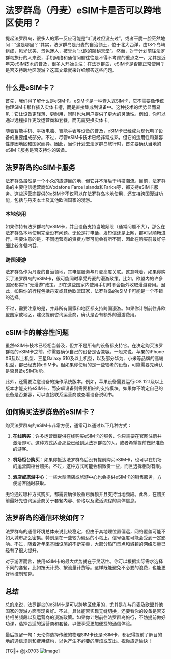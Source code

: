 # 法罗群岛（丹麦）eSIM卡是否可以跨地区使用？

提起法罗群岛，很多人的第一反应可能是“听说过但没去过”，或者干脆一脸茫然地问：“这是哪里？”其实，法罗群岛是丹麦的自治领土，位于北大西洋，由18个岛屿组成，风光优美、景色迷人，被誉为“北欧的隐秘天堂”。然而，对于计划前往法罗群岛旅行的人来说，手机网络和通信问题往往是不得不考虑的重点之一。尤其是近年来eSIM技术的普及，很多人开始关注：在法罗群岛，eSIM卡是否能正常使用？是否支持跨地区漫游？这篇文章就来详细解答这些问题。

## 什么是eSIM卡？

首先，我们得了解什么是eSIM卡。eSIM卡是一种嵌入式SIM卡，它不需要像传统物理SIM卡那样插入实体卡槽，而是直接集成到设备中。这种技术的优势显而易见：它让设备更轻薄、更耐用，同时也为用户提供了更大的灵活性。例如，你可以通过远程操作更改运营商和套餐，而无需更换实体卡。

随着智能手机、平板电脑、智能手表等设备的普及，eSIM卡已经成为现代电子设备的重要组成部分。不过，尽管eSIM卡技术已经非常成熟，但它的适用性和兼容性却因地区和国家而异。因此，当你计划去法罗群岛旅行时，首先要确认当地的eSIM卡服务是否支持你的设备。

## 法罗群岛的eSIM卡服务

法罗群岛虽然是一个小众的旅游目的地，但它并不落后于科技潮流。目前，法罗群岛的主要电信运营商如Vodafone Faroe Islands和Farice等，都支持eSIM卡服务。这些运营商提供的eSIM卡不仅可以在法罗群岛本地使用，还支持跨国漫游功能，包括与丹麦本土及其他欧洲国家的漫游。

### 本地使用

如果你持有法罗群岛的eSIM卡，并且设备支持当地频段（通常问题不大），那么在法罗群岛本地使用完全没有问题。无论是打电话、发短信还是上网，都可以顺畅进行。需要注意的是，不同运营商的资费方案可能会有所不同，因此在购买前最好仔细比较套餐内容。

### 跨国漫游

法罗群岛作为丹麦的自治领地，其电信服务与丹麦高度关联。这意味着，如果你购买了法罗群岛的eSIM卡，很可能同时享受丹麦的漫游政策。比如，欧盟内的许多国家都实行“无漫游”政策，即在这些国家内使用手机时不会额外收取漫游费用。因此，如果你的行程包括丹麦或其他欧盟国家，法罗群岛的eSIM卡可能是一个不错的选择。

不过，需要注意的是，并非所有国家和地区都支持跨国漫游。如果你计划前往非欧盟国家或地区，建议提前咨询运营商，确认是否有额外的漫游费用。

## eSIM卡的兼容性问题

虽然eSIM卡技术已经相当普及，但并不是所有的设备都支持它。在决定购买法罗群岛的eSIM卡之前，你需要确保自己的设备是否兼容。一般来说，苹果的iPhone XS及以上机型、三星Galaxy S10及以上机型，以及部分华为、小米等品牌的高端机型，都已经支持eSIM卡。但如果你使用的是一些较老的设备，可能需要先确认是否具备eSIM功能。

此外，还需要注意设备的操作系统版本。例如，苹果设备需要运行iOS 12.1及以上版本才能支持eSIM卡，而安卓设备则需要相应的支持模块。如果你不确定自己的设备是否兼容，可以直接联系运营商或查看设备说明书。

## 如何购买法罗群岛的eSIM卡？

购买法罗群岛的eSIM卡非常方便，通常可以通过以下几种方式：

1. **在线购买**：许多运营商提供在线购买eSIM卡的服务，你只需要在官网注册并激活即可。这种方式适合那些已经到达法罗群岛的人，或者希望提前做好准备的游客。

2. **机场柜台购买**：如果你抵达法罗群岛后没有提前购买eSIM卡，也可以在机场的运营商柜台购买。不过，这种方式可能会稍微贵一些，而且选择相对有限。

3. **酒店或旅游中心**：一些大型酒店或旅游中心也会提供eSIM卡的销售服务，方便游客随时获取。

无论通过哪种方式购买，都需要确保设备已解锁并且支持当地频段。此外，在购买前最好先咨询运营商关于套餐内容、价格以及激活流程的具体信息。

## 法罗群岛的通信环境如何？

法罗群岛的通信环境总体来说比较稳定，但由于其地理位置偏远，网络覆盖可能不如大城市那么密集。特别是在一些较为偏远的小岛上，信号强度可能会受到一定影响。不过，随着近年来基础设施的不断完善，大部分热门景点和城镇的网络质量已经有了很大提升。

对于游客而言，使用eSIM卡的最大优势就在于灵活性。你可以根据实际需求选择不同的套餐，比如按天计费、按流量计费等。这样既能避免不必要的浪费，也能更好地控制预算。

## 总结

总的来说，法罗群岛的eSIM卡是可以跨地区使用的，尤其是在与丹麦及欧盟其他国家的漫游方面表现良好。不过，具体能否实现无缝切换，还要看你的设备是否支持相关频段以及运营商的漫游政策。如果你计划前往法罗群岛旅行，不妨提前做好功课，选择合适的运营商和套餐，以便享受更加便捷的通信体验。

最后提醒一句：无论你选择传统的物理SIM卡还是eSIM卡，都记得提前了解目的地的通信规则和费用结构，以免产生不必要的麻烦或支出。祝你旅途愉快！

[TG💪+ @jx0703 ![Image](https://github.com/user-attachments/assets/dbca1d08-cadb-493c-b0ec-ad6f7a83f270)]